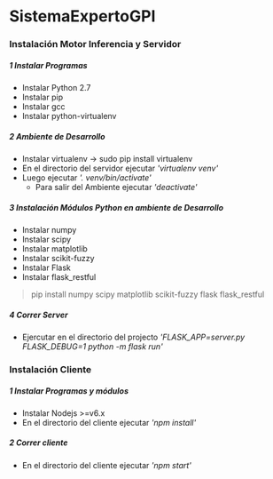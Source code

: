 # SistemaExpertoGPI

### Instalación Motor Inferencia y Servidor

##### 1 Instalar Programas
  + Instalar Python 2.7
  + Instalar pip
  + Instalar gcc
  + Instalar python-virtualenv

##### 2 Ambiente de Desarrollo
  + Instalar virtualenv -> sudo pip install virtualenv
  + En el directorio del servidor ejecutar _'virtualenv venv'_
  + Luego ejecutar _'. venv/bin/activate'_
    * Para salir del Ambiente ejecutar _'deactivate'_

##### 3 Instalación Módulos Python en ambiente de Desarrollo
  + Instalar numpy
  + Instalar scipy
  + Instalar matplotlib
  + Instalar scikit-fuzzy
  + Instalar Flask
  + Instalar flask_restful

  >  pip install numpy scipy matplotlib scikit-fuzzy flask flask_restful

##### 4 Correr Server
  + Ejercutar en el directorio del projecto *'FLASK_APP=server.py FLASK_DEBUG=1 python -m flask run'*

### Instalación Cliente

##### 1 Instalar Programas y módulos
  + Instalar Nodejs >=v6.x
  + En el directorio del cliente ejecutar _'npm install'_

##### 2 Correr cliente
  + En el directorio del cliente ejecutar _'npm start'_
